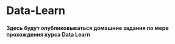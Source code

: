 # Data-Learn
#### Здесь будут опубликовываться домашние задания по мере прохождения курса Data Learn
